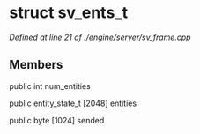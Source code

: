 # struct sv_ents_t

*Defined at line 21 of ./engine/server/sv_frame.cpp*

## Members

public int num_entities

public entity_state_t [2048] entities

public byte [1024] sended



